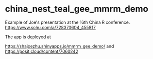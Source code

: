# china_nest_teal_gee_mmrm_demo

Example of Joe's presentation at the 16th China R conference. https://www.sohu.com/a/728370604_455817

The app is deployed at

https://shajoezhu.shinyapps.io/mmrm_gee_demo/ and https://posit.cloud/content/7060242